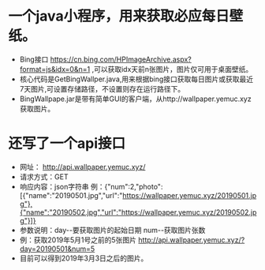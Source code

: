 # 一个java小程序，用来获取必应每日壁纸。
+ Bing接口 https://cn.bing.com/HPImageArchive.aspx?format=js&idx=0&n=1 ,可以获取idx天前n张图片，图片仅可用于桌面壁纸。  
+ 核心代码是GetBingWallper.java,用来根据bing接口获取每日图片或获取最近7天图片,可设置存储路径，不设置则存在运行路径下。   
+ BingWallpape.jar是带有简单GUI的客户端，从http://wallpaper.yemuc.xyz 获取图片。  
# 还写了一个api接口
+ 网址： http://api.wallpaper.yemuc.xyz/
+ 请求方式：GET
+ 响应内容：json字符串 例：{"num":2,"photo":[{"name":"20190501.jpg","url":"https://wallpaper.yemuc.xyz/20190501.jpg"},{"name":"20190502.jpg","url":"https://wallpaper.yemuc.xyz/20190502.jpg"}]}
+ 参数说明：day--要获取图片的起始日期 num--获取图片张数
+ 例：获取2019年5月1号之前的5张图片 http://api.wallpaper.yemuc.xyz/?day=20190501&num=5
+ 目前可以得到2019年3月3日之后的图片。
